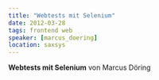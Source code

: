 ```yaml
---
title: "Webtests mit Selenium"
date: 2012-03-28
tags: frontend web
speaker: [marcus_doering]
location: saxsys
---
```


**Webtests mit Selenium** von Marcus Döring 